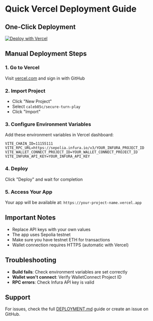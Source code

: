 # Quick Vercel Deployment Guide

## One-Click Deployment

[![Deploy with Vercel](https://vercel.com/button)](https://vercel.com/new/clone?repository-url=https://github.com/caleb85c/secure-turn-play)

## Manual Deployment Steps

### 1. Go to Vercel
Visit [vercel.com](https://vercel.com) and sign in with GitHub

### 2. Import Project
- Click "New Project"
- Select `caleb85c/secure-turn-play`
- Click "Import"

### 3. Configure Environment Variables
Add these environment variables in Vercel dashboard:

```
VITE_CHAIN_ID=11155111
VITE_RPC_URL=https://sepolia.infura.io/v3/YOUR_INFURA_PROJECT_ID
VITE_WALLET_CONNECT_PROJECT_ID=YOUR_WALLET_CONNECT_PROJECT_ID
VITE_INFURA_API_KEY=YOUR_INFURA_API_KEY
```

### 4. Deploy
Click "Deploy" and wait for completion

### 5. Access Your App
Your app will be available at: `https://your-project-name.vercel.app`

## Important Notes

- Replace API keys with your own values
- The app uses Sepolia testnet
- Make sure you have testnet ETH for transactions
- Wallet connection requires HTTPS (automatic with Vercel)

## Troubleshooting

- **Build fails**: Check environment variables are set correctly
- **Wallet won't connect**: Verify WalletConnect Project ID
- **RPC errors**: Check Infura API key is valid

## Support

For issues, check the full [DEPLOYMENT.md](./DEPLOYMENT.md) guide or create an issue on GitHub.
